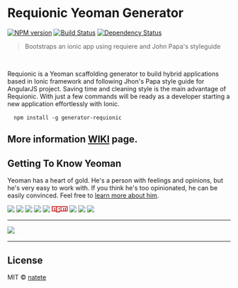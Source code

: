 # Requionic Yeoman Generator
[![NPM version][npm-image]][npm-url] [![Build Status][travis-image]][travis-url] [![Dependency Status][daviddm-image]][daviddm-url]
> Bootstraps an ionic app using requiere and John Papa&#39;s styleguide


![![](https://github.com/natete/generator-requionic)](https://raw.githubusercontent.com/natete/generator-requionic/master/resources/logo.png)


Requionic is a Yeoman scaffolding generator to build hybrid applications based in Ionic framework and following Jhon's Papa style guide for AngularJS project. Saving time and cleaning style is the main advantage of Requionic. With just a few commands will be ready as a developer starting a new application effortlessly with Ionic.

```
  npm install -g generator-requionic 
```


## More information [WIKI](https://github.com/natete/generator-requionic/wiki) page.

## Getting To Know Yeoman

Yeoman has a heart of gold. He&#39;s a person with feelings and opinions, but he&#39;s very easy to work with. If you think he&#39;s too opinionated, he can be easily convinced. Feel free to [learn more about him](http://yeoman.io/).


[![](http://d.alternativeto.net/dist/icons/yeoman_29446.png?width=64&height=64&mode=crop&upscale=false)](http://yeoman.io/)
[![](http://www.ajatus.in/img/technology_icons/ionic-logo.png)](http://ionicframework.com/)
[![](http://www.vectorlogo.zone/logos/angular/angular-icon.svg)](https://angularjs.org/)
[![](http://requirejsnet.veritech.io/img/require-js.png)](http://requirejs.org/)
[![](http://www.vectorlogo.zone/logos/nodejs/nodejs-icon.svg)](https://nodejs.org/en/)
[![](https://raw.githubusercontent.com/dman777/icons/master/npm.jpg)](https://www.npmjs.com/)
[![](https://cdn2.slant.co/6847-full.ico)](http://bower.io/)
[![](https://avatars0.githubusercontent.com/u/6200624?v=3&s=40)](http://gulpjs.com/)
[![](https://pbs.twimg.com/profile_images/583681608269471744/jCR2zNJV_normal.png)](http://sass-lang.com/)


***
[![](https://pbs.twimg.com/profile_images/666407537084796928/YBGgi9BO_normal.png)](https://twitter.com/requionic)

***
## License
MIT © [natete](https://github.com/natete/)

[npm-image]: https://badge.fury.io/js/generator-requionic.svg
[npm-url]: https://npmjs.org/package/generator-requionic
[travis-image]: https://travis-ci.org/natete/generator-requionic.svg?branch=master
[travis-url]: https://travis-ci.org/natete/generator-requionic
[daviddm-image]: https://david-dm.org/natete/generator-requionic.svg?theme=shields.io
[daviddm-url]: https://david-dm.org/natete/generator-requionic
